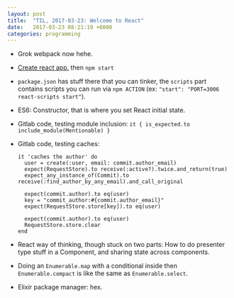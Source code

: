 ```yaml
---
layout: post
title:  "TIL, 2017-03-23: Welcome to React"
date:   2017-03-23 08:21:19 +0800
categories: programming
---
```


- Grok webpack now hehe.
- [Create react app.](https://github.com/facebookincubator/create-react-app) then `npm start`
- `package.json` has stuff there that you can tinker, the `scripts` part contains scripts you can run via `npm ACTION` (ex: `"start": "PORT=3006 react-scripts start"`).
- ES6: Constructor, that is where you set React initial state.
- Gitlab code, testing module inclusion: `it { is_expected.to include_module(Mentionable) }`
- Gitlab code, testing caches:

      it 'caches the author' do
        user = create(:user, email: commit.author_email)
        expect(RequestStore).to receive(:active?).twice.and_return(true)
        expect_any_instance_of(Commit).to receive(:find_author_by_any_email).and_call_original

        expect(commit.author).to eq(user)
        key = "commit_author:#{commit.author_email}"
        expect(RequestStore.store[key]).to eq(user)

        expect(commit.author).to eq(user)
        RequestStore.store.clear
      end

- React way of thinking, though stuck on two parts: How to do presenter type stuff in a Component, and sharing state across components.
- Doing an `Enumerable.map` with a conditional inside then `Enumerable.compact` is like the same as `Enumerable.select`.
- Elixir package manager: hex.

